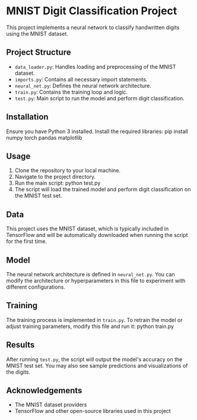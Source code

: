 # MNIST Digit Classification Project

This project implements a neural network to classify handwritten digits using the MNIST dataset.

## Project Structure

- `data_loader.py`: Handles loading and preprocessing of the MNIST dataset.
- `imports.py`: Contains all necessary import statements.
- `neural_net.py`: Defines the neural network architecture.
- `train.py`: Contains the training loop and logic.
- `test.py`: Main script to run the model and perform digit classification.

## Installation

Ensure you have Python 3 installed. Install the required libraries: pip install numpy torch pandas matplotlib

## Usage

1. Clone the repository to your local machine.
2. Navigate to the project directory.
3. Run the main script: python test.py
4. The script will load the trained model and perform digit classification on the MNIST test set.

## Data

This project uses the MNIST dataset, which is typically included in TensorFlow and will be automatically downloaded when running the script for the first time.

## Model

The neural network architecture is defined in `neural_net.py`. You can modify the architecture or hyperparameters in this file to experiment with different configurations.

## Training

The training process is implemented in `train.py`. To retrain the model or adjust training parameters, modify this file and run it: python train.py

## Results

After running `test.py`, the script will output the model's accuracy on the MNIST test set. You may also see sample predictions and visualizations of the digits.

## Acknowledgements

- The MNIST dataset providers
- TensorFlow and other open-source libraries used in this project
